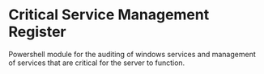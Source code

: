# Critical Service Management Register
Powershell module for the auditing of windows services and management of services that are critical for the server to function.
